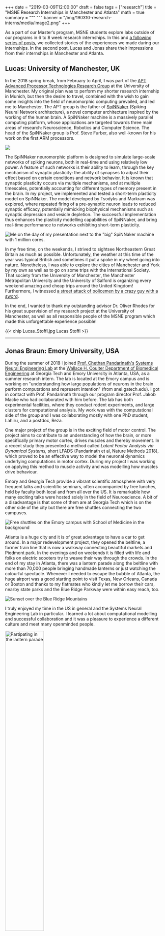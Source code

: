 +++
date = "2019-03-09T12:00:00"
draft = false
tags = ["research"]
title = "MSNE Research Internships in Manchester and Atlanta" 
math = true
summary = """
"""
banner = "/img/190310-research-interns/media/image2.png"
+++

As a part of our Master’s program, MSNE students explore labs outside of our programs in 6 to 8 week research internships.
In this and [a following series of posts](/tags/research/), we collected stories of the experiences we made during our internships.
In the second post, Lucas and Jonas share their impressions from their internships in Manchester and Atlanta.

## Lucas: University of Manchester, UK

In the 2018 spring break, from February to April, I was part of the [APT Advanced Processor Technologies Research Group](http://apt.cs.manchester.ac.uk/) at the University of
Manchester. My original plan was to perform my shorter research
internship in Munich, but then the desire to travel, combined with the
wish to gain some insights into the field of neuromorphic computing
prevailed, and led me to Manchester. The APT group is the father of [SpiNNaker](https://www.spinnaker.io/) (Spiking Neural Network architecture), a novel
computer architecture inspired by the working of the human brain. A
SpiNNaker machine is a massively parallel computing platform, whose
applications are targeted towards three main areas of research:
Neuroscience, Robotics and Computer Science. The head of the SpiNNaker
group is Prof. Steve Furber, also well-known for his work on the first
ARM processors.

![](/img/190310-research-interns/media/image7.png)

The SpiNNaker neuromorphic platform is designed to simulate large-scale
networks of spiking neurons, both in real-time and using relatively low
power. A feature of such networks is their ability to learn, through the
key mechanism of synaptic plasticity: the ability of synapses to adjust
their effect based on certain conditions and network behavior. It is
known that synaptic plasticity occurs via multiple mechanisms, and at
multiple timescales, potentially accounting for different types of
memory present in the brain. In my project, we implemented and tested a
short-term plasticity model on SpiNNaker. The model developed by Tsodyks
and Markram was explored, where repeated firing of a pre-synaptic neuron
leads to reduced synaptic efficacy, potentially mimicking biophysical
mechanisms such as synaptic depression and vesicle depletion. The
successful implementation thus enhances the plasticity modelling
capabilities of SpiNNaker, and bring real-time performance to networks
exhibiting short-term plasticity.

![Me on the day of my presentation next to the "big" SpiNNaker machine with 1 million cores.](/img/190310-research-interns/media/image8.png)

In my free time, on the weekends, I strived to sightsee Northeastern
Great Britain as much as possible. Unfortunately, the weather at this
time of the year was typical British and sometimes it put a spoke in my
wheel going into nature. Nonetheless, I was able to explore the cities
of Manchester and York by my own as well as to go on some trips with the
International Society. That society from the University of Manchester,
the Manchester Metropolitan University and the University of Salford is
organizing every weekend amazing and cheap trips around the United
Kingdom! Furthermore, I witnessed [a street attack of policemen by a
crazy guy with a sword](http://metro.co.uk/2018/03/25/police-officer-seriously-injured-man-violently-attacks-3ft-sword-7415712).

In the end, I wanted to thank my outstanding advisor Dr. Oliver Rhodes
for his great supervision of my research project at the University of
Manchester, as well as all responsible people of the MSNE program which
made this unforgettable experience possible!

{{< chip Lucas_Stoffl.jpg  Lucas Stoffl >}}

---


## Jonas Braun: Emory University, USA


During the summer of 2018 I joined [Prof. Chethan Pandarinath's](http://snel.gatech.edu/people/) [Systems Neural Engineering Lab](http://snel.gatech.edu/) at the [Wallace H. Coulter Department of Biomedical Engineering](https://bme.gatech.edu/) at Georgia Tech and Emory University in Atlanta, USA, as a summer research intern. The lab is located at the Emory campus and is working on "understanding how large populations of neurons in the brain perform computations and represent intention" (from snel.gatech.edu). I got in contact with Prof. Pandarinath through our program director Prof. Jakob Macke who had collaborated with him before. The lab has both experimental facilities, where they conduct rodent experiments, and large clusters for computational analysis. My work was with the computational side of the group and I was collaborating mostly with one PhD student, Lahiru, and a postdoc, Reza.

One major project of the group is in the exciting field of motor control. The project aims to contribute to an understanding of how the brain, or more specifically primary motor cortex, drives muscles and thereby movement. In a recent study they presented a method called *Latent Factor Analysis via Dynamical Systems,* short LFADS (Pandarinath et al, Nature Methods 2018), which proved to be an effective way to model the neuronal dynamics underlying computations in motor cortex. During my project I was working on applying this method to muscle activity and was modelling how muscles drive behaviour.

Emory and Georgia Tech provide a vibrant scientific atmosphere with very
frequent talks and scientific seminars, often accompanied by free
lunches, held by faculty both local and from all over the US. It is
remarkable how many exciting talks were hosted solely in the field of
Neuroscience. A bit of a disadvantage is that some of them are at
Georgia Tech which is on the other side of the city but there are free
shuttles connecting the two campuses.

![Free shuttles on the Emory campus with School of Medicine in the background](/img/190310-research-interns/media/image1.png)

Atlanta is a huge city and it is of great advantage to have a car to get
around. In a major redevelopment project, they opened the beltline, a
former train line that is now a walkway connecting beautiful markets and
Piedmont park. In the evenings and on weekends it is filled with life
and folks on electric scooters try to weave their way through the
crowds. In the end of my stay in Atlanta, there was a lantern parade
along the beltline with more than 70,000 people bringing handmade
lanterns or just watching the colourful spectacle. Whenever I needed to
escape the bubble of Atlanta, the huge airport was a good starting point
to visit Texas, New Orleans, Canada or Boston and thanks to my flatmates
who kindly let me borrow their cars, nearby state parks and the Blue
Ridge Parkway were within easy reach, too.

![Sunset over the Blue Ridge Mountains](/img/190310-research-interns/media/image2.png)

I truly enjoyed my time in the US in general and the Systems Neural
Engineering Lab in particular. I learned a lot about computational
modelling and successful collaboration and it was a pleasure to
experience a different culture and meet many openminded people.

<img alt = "Partipating in the lantern parade" src="/img/190310-research-interns/media/image3.png" width="50%" >

I learned to appreciate the enormous diversity of stunning landscapes
wherever I looked and are most certain that I will have to come back
soon to make use both of the great research community in the US and to
explore more of the countries' beautiful Natural Parks.

{{< chip "Picture_MSNE_JonasBraun_180714 - Jonas Braun.jpg" "Jonas Braun" >}}
